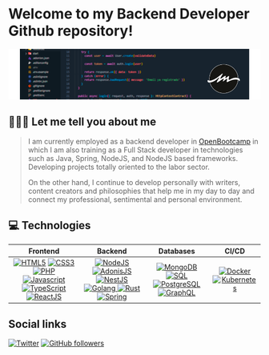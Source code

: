 # Welcome to my **Backend Developer** Github repository!

![Readme Header](./assets/github-header.png)

## 🧑🏻‍💻 Let me tell you about me
> 
> I am currently employed as a backend developer in [OpenBootcamp](https://open-bootcamp.com/) in which I am also training as a Full Stack developer in technologies such as Java, Spring, NodeJS, and NodeJS based frameworks. Developing projects totally oriented to the labor sector.
> 
> On the other hand, I continue to develop personally with writers, content creators and philosophies that help me in my day to day and connect my professional, sentimental and personal environment.


## 💻 Technologies
|Frontend|Backend|Databases|CI/CD|
|:-:|:-:|:-:|:-:|
|[![HTML5](https://img.shields.io/static/v1?label=&message=HTML5&color=E34F26&logo=HTML5&logoColor=FFFFFF)]() [![CSS3](https://img.shields.io/static/v1?label=&message=CSS3&color=1572B6&logo=CSS3&logoColor=FFFFFF) ]() [![PHP](https://img.shields.io/static/v1?label=&message=PHP&color=777BB4&logo=PHP&logoColor=FFFFFF) ]() [![Javascript](https://img.shields.io/static/v1?label=&message=JavaScript&color=F7DF1E&logo=Javascript&logoColor=FFFFFF) ]() [![TypeScript](https://img.shields.io/static/v1?label=&message=TypeScript&color=3178C6&logo=Typescript&logoColor=FFFFFF) ]() [![ReactJS](https://img.shields.io/static/v1?label=&message=ReactJS&color=61DAFB&logo=react&logoColor=FFFFFF) ]()|[![NodeJS](https://img.shields.io/static/v1?label=&message=NodeJS&color=339933&logo=NODE.js&logoColor=FFFFFF) ]() [![AdonisJS](https://img.shields.io/static/v1?label=&message=AdonisJS&color=5A45FF&logo=adonisjs&logoColor=FFFFFF) ]() [![NestJS](https://img.shields.io/static/v1?label=&message=NestJS&color=E0234E&logo=nestjs&logoColor=FFFFFF) ]() [![Golang](https://img.shields.io/static/v1?label=&message=Golang&color=00ADD8&logo=Go&logoColor=FFFFFF) ]() [![Rust](https://img.shields.io/static/v1?label=&message=Rust&color=000000&logo=Rust&logoColor=FFFFFF)]() [![Spring](https://img.shields.io/static/v1?label=&message=Spring&color=6DB33F&logo=Spring&logoColor=FFFFFF)]()|[![MongoDB](https://img.shields.io/static/v1?label=&message=MongoDB&color=47A248&logo=MongoDB&logoColor=FFFFFF)]() [![SQL](https://img.shields.io/static/v1?label=&message=SQL&color=4479A1&logo=mySQL&logoColor=FFFFFF)]() [![PostgreSQL](https://img.shields.io/static/v1?label=&message=PostgreSQL&color=4169E1&logo=postgresql&logoColor=FFFFFF)]() [![GraphQL](https://img.shields.io/static/v1?label=&message=GraphQL&color=E10098&logo=GraphQL&logoColor=FFFFFF)]()|[![Docker](https://img.shields.io/static/v1?label=&message=Docker&color=2496ED&logo=docker&logoColor=FFFFFF)]() [![Kubernetes](https://img.shields.io/static/v1?label=&message=Kubernetes&color=326CE5&logo=kubernetes&logoColor=FFFFFF)]()|

## Social links

[![Twitter](https://img.shields.io/twitter/follow/tucolegadev?label=Twitter&style=social)](https://twitter.com/tucolegadev) 
[![GitHub followers](https://img.shields.io/github/followers/TuColegaDev?label=Github&style=social)](https://github.com/TuColegaDev) 




